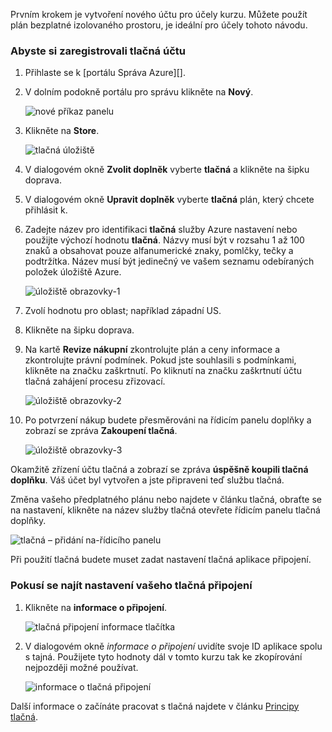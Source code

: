 Prvním krokem je vytvoření nového účtu pro účely kurzu. Můžete použít plán bezplatné izolovaného prostoru, je ideální pro účely tohoto návodu.

### <a name="to-sign-up-for-a-pusher-account"></a>Abyste si zaregistrovali tlačná účtu

1. Přihlaste se k [portálu Správa Azure][].

2. V dolním podokně portálu pro správu klikněte na **Nový**.

    ![nové příkaz panelu][command-bar-new]

3. Klikněte na **Store**.

    ![tlačná úložiště][pusher-store]

4. V dialogovém okně **Zvolit doplněk** vyberte **tlačná** a klikněte na šipku doprava.

5. V dialogovém okně **Upravit doplněk** vyberte **tlačná** plán, který chcete přihlásit k.

6. Zadejte název pro identifikaci **tlačná** služby Azure nastavení nebo použijte výchozí hodnotu **tlačná**. Názvy musí být v rozsahu 1 až 100 znaků a obsahovat pouze alfanumerické znaky, pomlčky, tečky a podtržítka. Název musí být jedinečný ve vašem seznamu odebíraných položek úložiště Azure.

    ![úložiště obrazovky-1][store-screen-1]

8. Zvolí hodnotu pro oblast; například západní US. 

9. Klikněte na šipku doprava.

10. Na kartě **Revize nákupní** zkontrolujte plán a ceny informace a zkontrolujte právní podmínek. Pokud jste souhlasili s podmínkami, klikněte na značku zaškrtnutí. Po kliknutí na značku zaškrtnutí účtu tlačná zahájení procesu zřizovací. 

    ![úložiště obrazovky-2][store-screen-2]

11. Po potvrzení nákup budete přesměrováni na řídicím panelu doplňky a zobrazí se zpráva **Zakoupení tlačná**.

    ![úložiště obrazovky-3][store-screen-3]

Okamžitě zřízení účtu tlačná a zobrazí se zpráva **úspěšně koupili tlačná doplňku**. Váš účet byl vytvořen a jste připraveni teď službu tlačná.

Změna vašeho předplatného plánu nebo najdete v článku tlačná, obraťte se na nastavení, klikněte na název služby tlačná otevřete řídicím panelu tlačná doplňky.

![tlačná – přidání na-řídicího panelu][pusher-add-on-dashboard]
    
Při použití tlačná budete muset zadat nastavení tlačná aplikace připojení.

### <a name="to-find-your-pusher-connection-settings"></a>Pokusí se najít nastavení vašeho tlačná připojení ###

1. Klikněte na **informace o připojení**.

    ![tlačná připojení informace tlačítka][pusher-connection-info-button]

2. V dialogovém okně *informace o připojení* uvidíte svoje ID aplikace spolu s tajná. Použijete tyto hodnoty dál v tomto kurzu tak ke zkopírování nejpozději možné používat.

    ![informace o tlačná připojení][pusher-connection-info]

Další informace o začínáte pracovat s tlačná najdete v článku [Principy tlačná][].

<!--images-->

[command-bar-new]: ./media/pusher-sign-up/1-command-bar-new.png
[pusher-store]: ./media/pusher-sign-up/2-pusher-store.png
[store-screen-1]: ./media/pusher-sign-up/3-pusher-store-screen-1.png
[store-screen-2]: ./media/pusher-sign-up/4-pusher-store-screen-2.png
[store-screen-3]: ./media/pusher-sign-up/5-pusher-store-screen-3.png
[pusher-add-on-dashboard]: ./media/pusher-sign-up/6-pusher-add-on-dashboard.png
[pusher-connection-info-button]: ./media/pusher-sign-up/7-pusher-connection-info-button.png
[pusher-connection-info]: ./media/pusher-sign-up/8-pusher-connection-info.png

<!--Links-->

[Portál Správa Azure]: https://manage.windowsazure.com
[Principy tlačná]: http://pusher.com/docs

